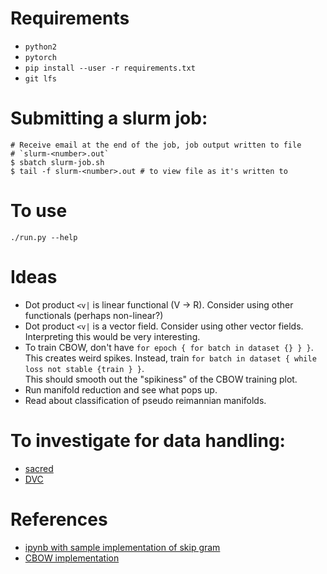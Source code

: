 # Requirements
- `python2`
- `pytorch`
- `pip install --user -r requirements.txt`
- `git lfs`

# Submitting a slurm job:
```
# Receive email at the end of the job, job output written to file
# `slurm-<number>.out`
$ sbatch slurm-job.sh
$ tail -f slurm-<number>.out # to view file as it's written to
```
# To use
```
./run.py --help
```

# Ideas
- Dot product `<v|` is linear functional (V -> R). Consider using other
  functionals (perhaps non-linear?)
- Dot product `<v|` is a vector field. Consider using other vector fields.
  Interpreting this would be very interesting.
- To train CBOW, don't have `for epoch { for batch in dataset {} } }`. This
  creates weird spikes. Instead, train `for batch in dataset { while loss not stable {train } }`.  
  This should smooth out the "spikiness" of the CBOW training plot.
- Run manifold reduction and see what pops up.
- Read about classification of pseudo reimannian manifolds.

# To investigate for data handling:
- [sacred](https://sacred.readthedocs.io/en/latest/experiment.html)
- [DVC](https://dvc.org/doc/get-started)

# References
- [ipynb with sample implementation of skip gram](https://github.com/jojonki/word2vec-pytorch/blob/master/word2vec.ipynb)
- [CBOW implementation](https://github.com/bastings/nn4nlp2017-code-pytorch/blob/master/01-intro/cbow-pytorch.py)
